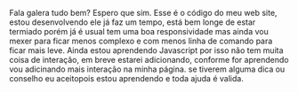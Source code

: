 Fala galera tudo bem? Espero que sim.
Esse é o código do meu web site, estou desenvolvendo ele já faz um tempo, está bem longe de estar termiado porém já é usual tem uma boa responsividade mas ainda vou mexer para ficar menos complexo
e com menos linha de comando para ficar mais leve. Ainda estou aprendendo Javascript por isso não tem muita coisa de interação, em breve estarei adicionando, conforme for aprendendo vou adicinando mais
interação na minha página. se tiverem alguma dica ou conselho eu aceitopois estou aprendendo e toda ajuda é valida.
